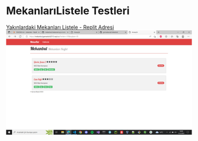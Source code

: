 # MekanlarıListele Testleri

[Yakınlardaki Mekanları Listele - Replit Adresi](https://mekanbul.gamzebck2513.repl.co/?enlem=37&boylam=35)
![Yakınlardaki Mekanları Listele - Replit Adresi](./resimler/MekanListelee.png)